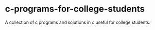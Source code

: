 # c-programs-for-college-students
A collection of c programs and solutions in c useful for college students.
